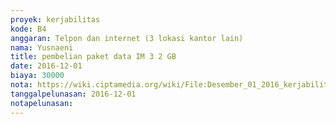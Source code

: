 ```yaml
---
proyek: kerjabilitas
kode: B4
anggaran: Telpon dan internet (3 lokasi kantor lain)
nama: Yusnaeni
title: pembelian paket data IM 3 2 GB
date: 2016-12-01
biaya: 30000
nota: https://wiki.ciptamedia.org/wiki/File:Desember_01_2016_kerjabilitas_B4_internet_neni.jpg
tanggalpelunasan: 2016-12-01
notapelunasan:
---
```

